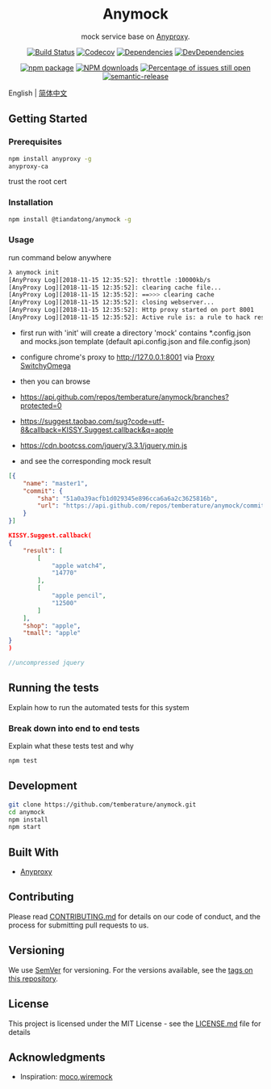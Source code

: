 <h1 align="center">Anymock</h1>

<div align="center">

mock service base on [Anyproxy](https://www.npmjs.com/package/anyproxy).

[![Build Status](https://travis-ci.org/temberature/anymock.svg?branch=master)](https://travis-ci.org/temberature/anymock)
[![Codecov](https://img.shields.io/codecov/c/github/temberature/anymock/master.svg?style=flat-square)](https://codecov.io/gh/temberature/anymock/branch/master)
[![Dependencies](https://img.shields.io/david/temberature/anymock.svg)](https://david-dm.org/temberature/anymock)
[![DevDependencies](https://img.shields.io/david/dev/temberature/anymock.svg)](https://david-dm.org/temberature/anymock?type=dev)

[![npm package](https://img.shields.io/npm/v/@tiandatong/anymock.svg?style=flat-square)](https://www.npmjs.org/package/@tiandatong/anymock)
[![NPM downloads](http://img.shields.io/npm/dm/@tiandatong/anymock.svg?style=flat-square)](http://npmjs.com/@tiandatong/anymock)
[![Percentage of issues still open](http://isitmaintained.com/badge/open/temberature/anymock.svg)](http://isitmaintained.com/project/temberature/anymock "Percentage of issues still open")
[![semantic-release](https://img.shields.io/badge/%20%20%F0%9F%93%A6%F0%9F%9A%80-semantic--release-e10079.svg)](https://github.com/semantic-release/semantic-release)
</div>

English | [简体中文](./docs/README-zh_CN.md)

## Getting Started

### Prerequisites

```bash
npm install anyproxy -g
anyproxy-ca
```

trust the root cert

### Installation

```bash
npm install @tiandatong/anymock -g
```

### Usage

run command below anywhere

```bash
λ anymock init
[AnyProxy Log][2018-11-15 12:35:52]: throttle :10000kb/s
[AnyProxy Log][2018-11-15 12:35:52]: clearing cache file...
[AnyProxy Log][2018-11-15 12:35:52]: ==>>> clearing cache
[AnyProxy Log][2018-11-15 12:35:52]: closing webserver...
[AnyProxy Log][2018-11-15 12:35:52]: Http proxy started on port 8001
[AnyProxy Log][2018-11-15 12:35:52]: Active rule is: a rule to hack response
```

* first run with 'init' will create a directory 'mock' contains *.config.json and mocks.json template
 (default api.config.json and file.config.json)

* configure chrome's proxy to http://127.0.0.1:8001 via [Proxy SwitchyOmega](https://chrome.google.com/webstore/detail/proxy-switchyomega/padekgcemlokbadohgkifijomclgjgif)

* then you can browse 
* https://api.github.com/repos/temberature/anymock/branches?protected=0
* https://suggest.taobao.com/sug?code=utf-8&callback=KISSY.Suggest.callback&q=apple
* https://cdn.bootcss.com/jquery/3.3.1/jquery.min.js
* and see the corresponding mock result

```json
[{
    "name": "master1",
    "commit": {
        "sha": "51a0a39acfb1d029345e896cca6a6a2c3625816b",
        "url": "https://api.github.com/repos/temberature/anymock/commits/51a0a39acfb1d029345e896cca6a6a2c3625816b"
    }
}]
```

```json
KISSY.Suggest.callback(
{
    "result": [
        [
            "apple watch4",
            "14770"
        ],
        [
            "apple pencil",
            "12500"
        ]
    ],
    "shop": "apple",
    "tmall": "apple"
}
)
```

```js
//uncompressed jquery
```

## Running the tests

Explain how to run the automated tests for this system

### Break down into end to end tests

Explain what these tests test and why

```bash
npm test
```

## Development

```bash
git clone https://github.com/temberature/anymock.git
cd anymock
npm install
npm start
```

## Built With

* [Anyproxy](https://www.npmjs.com/package/anyproxy)

## Contributing

Please read [CONTRIBUTING.md](.github/CONTRIBUTING.md) for details on our code of conduct, and the process for submitting pull requests to us.

## Versioning

We use [SemVer](http://semver.org/) for versioning. For the versions available, see the [tags on this repository](https://github.com/your/project/tags).

## License

This project is licensed under the MIT License - see the [LICENSE.md](LICENSE.md) file for details

## Acknowledgments

* Inspiration: [moco](https://github.com/dreamhead/moco),[wiremock](https://github.com/tomakehurst/wiremock)
